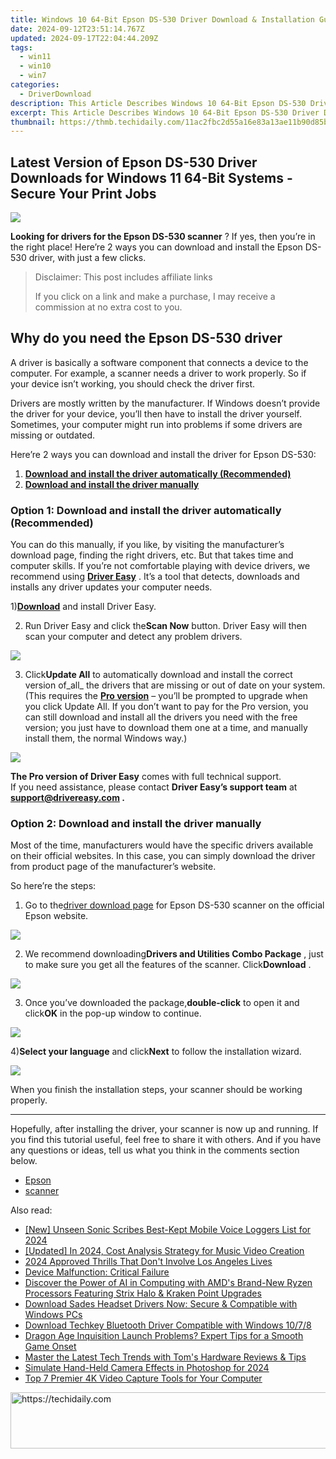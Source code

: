 ```yaml
---
title: Windows 10 64-Bit Epson DS-530 Driver Download & Installation Guide
date: 2024-09-12T23:51:14.767Z
updated: 2024-09-17T22:04:44.209Z
tags:
  - win11
  - win10
  - win7
categories:
  - DriverDownload
description: This Article Describes Windows 10 64-Bit Epson DS-530 Driver Download & Installation Guide
excerpt: This Article Describes Windows 10 64-Bit Epson DS-530 Driver Download & Installation Guide
thumbnail: https://thmb.techidaily.com/11ac2fbc2d55a16e83a13ae11b90d85bbbd47dc0f4e83a3ee2cd2c6dc684fba9.jpg
---
```


## Latest Version of Epson DS-530 Driver Downloads for Windows 11 64-Bit Systems - Secure Your Print Jobs

![](https://images.drivereasy.com/wp-content/uploads/2020/08/Escaner_DS-530_03.jpg)

**Looking for drivers for the Epson DS-530 scanner** ? If yes, then you’re in the right place! Here’re 2 ways you can download and install the Epson DS-530 driver, with just a few clicks.

>  Disclaimer: This post includes affiliate links
>
>  If you click on a link and make a purchase, I may receive a commission at no extra cost to you.
>

## Why do you need the Epson DS-530 driver

 A driver is basically a software component that connects a device to the computer. For example, a scanner needs a driver to work properly. So if your device isn’t working, you should check the driver first.

 Drivers are mostly written by the manufacturer. If Windows doesn’t provide the driver for your device, you’ll then have to install the driver yourself. Sometimes, your computer might run into problems if some drivers are missing or outdated.

 Here’re 2 ways you can download and install the driver for Epson DS-530:

1. **[Download and install the driver automatically (Recommended)](https://www.drivereasy.com/knowledge/epson-ds-530-driver-download-for-windows/#option1)**
2. **[Download and install the driver manually](https://tools.techidaily.com/drivereasy/download/)**

### Option 1: Download and install the driver automatically (Recommended)

 You can do this manually, if you like, by visiting the manufacturer’s download page, finding the right drivers, etc. But that takes time and computer skills. If you’re not comfortable playing with device drivers, we recommend using **[Driver Easy](https://tools.techidaily.com/drivereasy/download/)**  . It’s a tool that detects, downloads and installs any driver updates your computer needs.

 1)[**Download**](https://tools.techidaily.com/drivereasy/download/) and install Driver Easy.

 2) Run Driver Easy and click the**Scan Now** button. Driver Easy will then scan your computer and detect any problem drivers.

![](https://images.drivereasy.com/wp-content/uploads/2020/08/2020-08-04_17-40-32.jpg)

 3) Click**Update All** to automatically download and install the correct version of_all_ the drivers that are missing or out of date on your system.  
 (This requires the **[Pro version](https://tools.techidaily.com/drivereasy/download/)**  – you’ll be prompted to upgrade when you click Update All. If you don’t want to pay for the Pro version, you can still download and install all the drivers you need with the free version; you just have to download them one at a time, and manually install them, the normal Windows way.)

![](https://images.drivereasy.com/wp-content/uploads/2020/08/2020-08-04_18-45-37-1.jpg)

**The Pro version of Driver Easy** comes with full technical support.  
 If you need assistance, please contact **Driver Easy’s support team** at **[support@drivereasy.com](https://tools.techidaily.com/drivereasy/download/) .**

### Option 2: Download and install the driver manually

 Most of the time, manufacturers would have the specific drivers available on their official websites. In this case, you can simply download the driver from product page of the manufacturer’s website.

So here’re the steps:

 1) Go to the[driver download page](https://epson.com/Support/Scanners/DS-Series/Epson-DS-530/s/SPT%5FB11B236201#drivers) for Epson DS-530 scanner on the official Epson website.

![](https://images.drivereasy.com/wp-content/uploads/2020/08/2020-08-04_17-03-29-1200x684.jpg)

 2) We recommend downloading**Drivers and Utilities Combo Package** , just to make sure you get all the features of the scanner. Click**Download** .

![](https://images.drivereasy.com/wp-content/uploads/2020/08/2020-08-04_17-03-29-1-1200x684.jpg)

 3) Once you’ve downloaded the package,**double-click** to open it and click**OK** in the pop-up window to continue.

![](https://images.drivereasy.com/wp-content/uploads/2020/08/2020-08-04_17-19-14.jpg)

 4)**Select your language** and click**Next** to follow the installation wizard.

![](https://images.drivereasy.com/wp-content/uploads/2020/08/2020-08-04_17-21-14.jpg)

 When you finish the installation steps, your scanner should be working properly.

---

 Hopefully, after installing the driver, your scanner is now up and running. If you find this tutorial useful, feel free to share it with others. And if you have any questions or ideas, tell us what you think in the comments section below.

* [Epson](https://tools.techidaily.com/drivereasy/download/)
* [scanner](https://tools.techidaily.com/drivereasy/download/)

<ins class="adsbygoogle"
     style="display:block"
     data-ad-format="autorelaxed"
     data-ad-client="ca-pub-7571918770474297"
     data-ad-slot="1223367746"></ins>

<ins class="adsbygoogle"
     style="display:block"
     data-ad-client="ca-pub-7571918770474297"
     data-ad-slot="8358498916"
     data-ad-format="auto"
     data-full-width-responsive="true"></ins>

<span class="atpl-alsoreadstyle">Also read:</span>
<div><ul>
<li><a href="https://screen-video-capture.techidaily.com/new-unseen-sonic-scribes-best-kept-mobile-voice-loggers-list-for-2024/"><u>[New] Unseen Sonic Scribes Best-Kept Mobile Voice Loggers List for 2024</u></a></li>
<li><a href="https://fox-glue.techidaily.com/updated-in-2024-cost-analysis-strategy-for-music-video-creation/"><u>[Updated] In 2024, Cost Analysis Strategy for Music Video Creation</u></a></li>
<li><a href="https://screen-mirroring-recording.techidaily.com/2024-approved-thrills-that-dont-involve-los-angeles-lives/"><u>2024 Approved Thrills That Don't Involve Los Angeles Lives</u></a></li>
<li><a href="https://win-howtos.techidaily.com/device-malfunction-critical-failure/"><u>Device Malfunction: Critical Failure</u></a></li>
<li><a href="https://hardware-updates.techidaily.com/discover-the-power-of-ai-in-computing-with-amds-brand-new-ryzen-processors-featuring-strix-halo-and-kraken-point-upgrades/"><u>Discover the Power of AI in Computing with AMD's Brand-New Ryzen Processors Featuring Strix Halo & Kraken Point Upgrades</u></a></li>
<li><a href="https://hardware-updates.techidaily.com/download-sades-headset-drivers-now-secure-and-compatible-with-windows-pcs/"><u>Download Sades Headset Drivers Now: Secure & Compatible with Windows PCs</u></a></li>
<li><a href="https://hardware-updates.techidaily.com/download-techkey-bluetooth-driver-compatible-with-windows-1078/"><u>Download Techkey Bluetooth Driver Compatible with Windows 10/7/8</u></a></li>
<li><a href="https://win-blog.techidaily.com/dragon-age-inquisition-launch-problems-expert-tips-for-a-smooth-game-onset/"><u>Dragon Age Inquisition Launch Problems? Expert Tips for a Smooth Game Onset</u></a></li>
<li><a href="https://hardware-updates.techidaily.com/1723262310043-master-the-latest-tech-trends-with-toms-hardware-reviews-and-tips/"><u>Master the Latest Tech Trends with Tom's Hardware Reviews & Tips</u></a></li>
<li><a href="https://extra-guidance.techidaily.com/simulate-hand-held-camera-effects-in-photoshop-for-2024/"><u>Simulate Hand-Held Camera Effects in Photoshop for 2024</u></a></li>
<li><a href="https://video-capture.techidaily.com/top-7-premier-4k-video-capture-tools-for-your-computer/"><u>Top 7 Premier 4K Video Capture Tools for Your Computer</u></a></li>
</ul></div>

<!-- affiliate ads begin -->
<a href="https://appsumo.8odi.net/c/5597632/2137379/7443" target="_top" id="2137379">
  <img src="//a.impactradius-go.com/display-ad/7443-2137379" border="0" alt="https://techidaily.com" width="728" height="90"/>
</a>
<img height="0" width="0" src="https://appsumo.8odi.net/i/5597632/2137379/7443" style="position:absolute;visibility:hidden;" border="0" />
<!-- affiliate ads end -->

